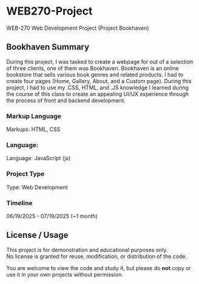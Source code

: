 # WEB270-Project
WEB-270 Web Development Project (Project Bookhaven)

## Bookhaven Summary
During this project, I was tasked to create a webpage for out of a selection of three clients, one of them was Bookhaven. Bookhaven is an online bookstore that sells various book genres and related products. I had to create four pages (Home, Gallery, About, and a Custom page). During this project, I had to use my .CSS, HTML, and .JS knowledge I learned during the course of this class to create an appealing UI/UX experience through the process of front and backend development.

### Markup Language
Markups: HTML, CSS

### Language:
Language: JavaScript (js)

### Project Type
Type: Web Development

### Timeline
06/19/2025 - 07/19/2025 (~1 month)

## License / Usage
This project is for demonstration and educational purposes only.  
No license is granted for reuse, modification, or distribution of the code.  

You are welcome to view the code and study it, but please do **not** copy or use it in your own projects without permission.
